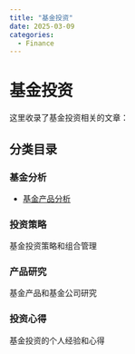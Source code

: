 ```yaml
---
title: "基金投资"
date: 2025-03-09
categories:
  - Finance
---
```



# 基金投资

这里收录了基金投资相关的文章：

<!-- more -->

## 分类目录

### 基金分析
- [基金产品分析](articles/fund-product-analysis.md)

### 投资策略
基金投资策略和组合管理

### 产品研究
基金产品和基金公司研究

### 投资心得
基金投资的个人经验和心得 